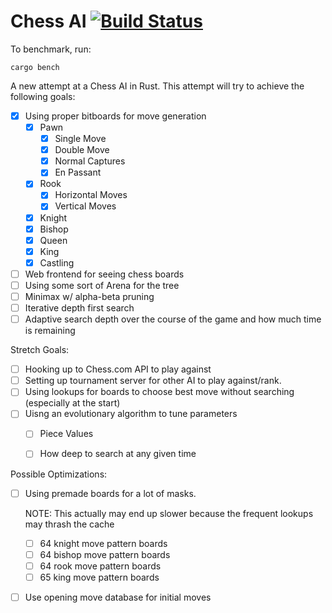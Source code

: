 # Chess AI [![Build Status](https://travis-ci.org/jacobgardner/chessAI.svg?branch=master)](https://travis-ci.org/jacobgardner/chessAI)

To benchmark, run:

    cargo bench

A new attempt at a Chess AI in Rust.  This attempt will try to achieve the following goals:

- [x] Using proper bitboards for move generation
    - [x] Pawn
        - [x] Single Move
        - [x] Double Move
        - [x] Normal Captures
        - [x] En Passant
    - [x] Rook
        - [x] Horizontal Moves
        - [x] Vertical Moves
    - [x] Knight
    - [x] Bishop
    - [x] Queen
    - [x] King
    - [x] Castling
- [ ] Web frontend for seeing chess boards
- [ ] Using some sort of Arena for the tree
- [ ] Minimax w/ alpha-beta pruning
- [ ] Iterative depth first search
- [ ] Adaptive search depth over the course of the game and how much time is remaining

Stretch Goals:

- [ ] Hooking up to Chess.com API to play against
- [ ] Setting up tournament server for other AI to play against/rank.
- [ ] Using lookups for boards to choose best move without searching (especially at the start)
- [ ] Uisng an evolutionary algorithm to tune parameters
  - [ ] Piece Values
  - [ ] How deep to search at any given time


Possible Optimizations:
- [ ] Using premade boards for a lot of masks.

    NOTE: This actually may end up slower because the frequent lookups may thrash the cache

  - [ ] 64 knight move pattern boards
  - [ ] 64 bishop move pattern boards
  - [ ] 64 rook move pattern boards
  - [ ] 65 king move pattern boards
- [ ] Use opening move database for initial moves

